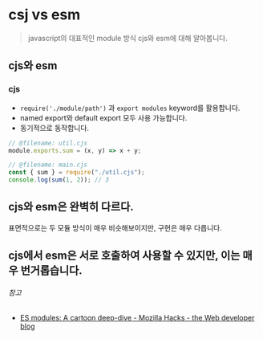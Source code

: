 # csj vs esm

> javascript의 대표적인 module 방식 cjs와 esm에 대해 알아봅니다.

## cjs와 esm

### cjs

- `require('./module/path')` 과 `export modules` keyword를 활용합니다.
- named export와 default export 모두 사용 가능합니다.
- 동기적으로 동작합니다.

```javascript
// @filename: util.cjs
module.exports.sum = (x, y) => x + y;

// @filename: main.cjs
const { sum } = require("./util.cjs");
console.log(sum(1, 2)); // 3
```

## cjs와 esm은 완벽히 다르다.

표면적으로는 두 모듈 방식이 매우 비슷해보이지만, 구현은 매우 다릅니다.

## cjs에서 esm은 서로 호출하여 사용할 수 있지만, 이는 매우 번거롭습니다.

###### 참고

- [ES modules: A cartoon deep-dive - Mozilla Hacks - the Web developer blog](https://hacks.mozilla.org/2018/03/es-modules-a-cartoon-deep-dive/)
